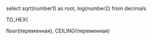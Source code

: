 <!-- квадрат и логарифм10 -->
select sqrt(number1) as root, log(number2) from decimals

<!-- шестнадцатеричное преобразование  -->
TO_HEX(

<!-- округление вниз и вверх -->
floor(переменная), CEILING(переменная)

